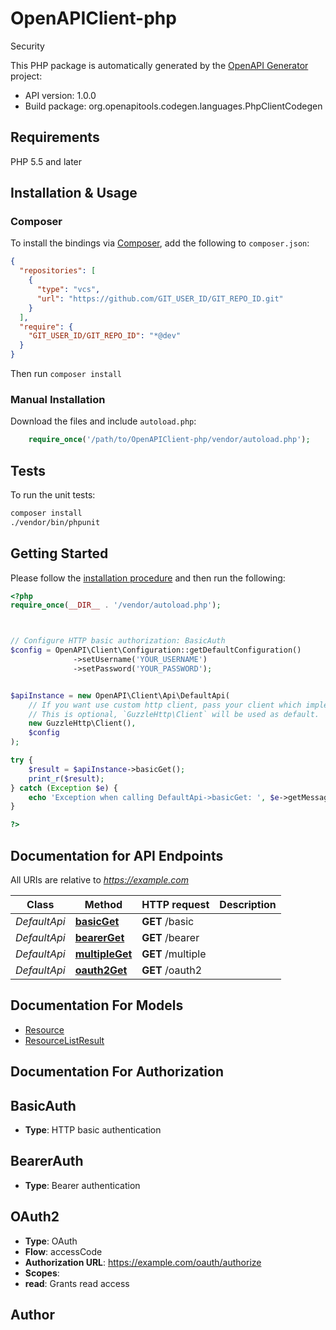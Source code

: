 # OpenAPIClient-php

Security

This PHP package is automatically generated by the [OpenAPI Generator](https://openapi-generator.tech) project:

- API version: 1.0.0
- Build package: org.openapitools.codegen.languages.PhpClientCodegen

## Requirements

PHP 5.5 and later

## Installation & Usage

### Composer

To install the bindings via [Composer](http://getcomposer.org/), add the following to `composer.json`:

```json
{
  "repositories": [
    {
      "type": "vcs",
      "url": "https://github.com/GIT_USER_ID/GIT_REPO_ID.git"
    }
  ],
  "require": {
    "GIT_USER_ID/GIT_REPO_ID": "*@dev"
  }
}
```

Then run `composer install`

### Manual Installation

Download the files and include `autoload.php`:

```php
    require_once('/path/to/OpenAPIClient-php/vendor/autoload.php');
```

## Tests

To run the unit tests:

```bash
composer install
./vendor/bin/phpunit
```

## Getting Started

Please follow the [installation procedure](#installation--usage) and then run the following:

```php
<?php
require_once(__DIR__ . '/vendor/autoload.php');



// Configure HTTP basic authorization: BasicAuth
$config = OpenAPI\Client\Configuration::getDefaultConfiguration()
              ->setUsername('YOUR_USERNAME')
              ->setPassword('YOUR_PASSWORD');


$apiInstance = new OpenAPI\Client\Api\DefaultApi(
    // If you want use custom http client, pass your client which implements `GuzzleHttp\ClientInterface`.
    // This is optional, `GuzzleHttp\Client` will be used as default.
    new GuzzleHttp\Client(),
    $config
);

try {
    $result = $apiInstance->basicGet();
    print_r($result);
} catch (Exception $e) {
    echo 'Exception when calling DefaultApi->basicGet: ', $e->getMessage(), PHP_EOL;
}

?>
```

## Documentation for API Endpoints

All URIs are relative to *https://example.com*

Class | Method | HTTP request | Description
------------ | ------------- | ------------- | -------------
*DefaultApi* | [**basicGet**](docs/Api/DefaultApi.md#basicget) | **GET** /basic | 
*DefaultApi* | [**bearerGet**](docs/Api/DefaultApi.md#bearerget) | **GET** /bearer | 
*DefaultApi* | [**multipleGet**](docs/Api/DefaultApi.md#multipleget) | **GET** /multiple | 
*DefaultApi* | [**oauth2Get**](docs/Api/DefaultApi.md#oauth2get) | **GET** /oauth2 | 


## Documentation For Models

 - [Resource](docs/Model/Resource.md)
 - [ResourceListResult](docs/Model/ResourceListResult.md)


## Documentation For Authorization



## BasicAuth


- **Type**: HTTP basic authentication



## BearerAuth


- **Type**: Bearer authentication



## OAuth2


- **Type**: OAuth
- **Flow**: accessCode
- **Authorization URL**: https://example.com/oauth/authorize
- **Scopes**: 
- **read**: Grants read access


## Author




